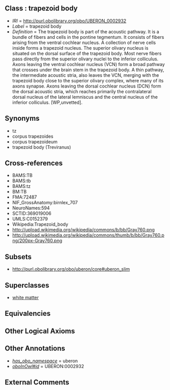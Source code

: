 
## Class : trapezoid body

 * *IRI* = http://purl.obolibrary.org/obo/UBERON_0002932
 * *Label* = trapezoid body
 * *Definition* = The trapezoid body is part of the acoustic pathway. It is a bundle of fibers and cells in the pontine tegmentum. It consists of fibers arising from the ventral cochlear nucleus. A collection of nerve cells inside forms a trapezoid nucleus. The superior olivary nucleus is situated on the dorsal surface of the trapezoid body. Most nerve fibers pass directly from the superior olivary nuclei to the inferior colliculus. Axons leaving the ventral cochlear nucleus (VCN) form a broad pathway that crosses under the brain stem in the trapezoid body. A thin pathway, the intermediate acoustic stria, also leaves the VCN, merging with the trapezoid body close to the superior olivary complex, where many of its axons synapse. Axons leaving the dorsal cochlear nucleus (DCN) form the dorsal acoustic stria, which reaches primarily the contralateral dorsal nucleus of the lateral lemniscus and the central nucleus of the inferior colliculus. [WP,unvetted].

## Synonyms

 * tz
 * corpus trapezoides
 * corpus trapezoideum
 * trapezoid body (Treviranus)

## Cross-references

 * BAMS:TB
 * BAMS:tb
 * BAMS:tz
 * BM:TB
 * FMA:72487
 * NIF_GrossAnatomy:birnlex_707
 * NeuroNames:594
 * SCTID:369019006
 * UMLS:C0152379
 * Wikipedia:Trapezoid_body
 * http://upload.wikimedia.org/wikipedia/commons/b/bb/Gray760.png
 * http://upload.wikimedia.org/wikipedia/commons/thumb/b/bb/Gray760.png/200px-Gray760.png

## Subsets

 * http://purl.obolibrary.org/obo/uberon/core#uberon_slim

## Superclasses

 * [white matter](../../UBERON/16/UBERON_0002316.md)

## Equivalencies


## Other Logical Axioms


## Other Annotations

 * *[has_obo_namespace](../../ce/oboInOwl#hasOBONamespace.md)* = uberon
 * *[oboInOwl#id](../../id/oboInOwl#id.md)* = UBERON:0002932

## External Comments


